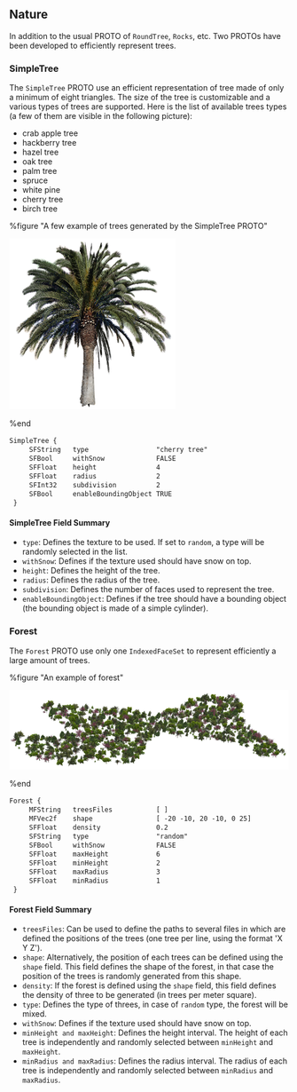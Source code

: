 ## Nature

In addition to the usual PROTO of `RoundTree`, `Rocks`, etc. Two PROTOs have
been developed to efficiently represent trees.

### SimpleTree

The `SimpleTree` PROTO use an efficient representation of tree made of only a
minimum of eight triangles. The size of the tree is customizable and a various
types of trees are supported. Here is the list of available trees types (a few
of them are visible in the following picture):

- crab apple tree
- hackberry tree
- hazel tree
- oak tree
- palm tree
- spruce
- white pine
- cherry tree
- birch tree

%figure "A few example of trees generated by the SimpleTree PROTO"

![A few example of trees generated by the SimpleTree PROTO](png/tree3.png)

%end

```
SimpleTree {
     SFString   type                 "cherry tree"
     SFBool     withSnow             FALSE
     SFFloat    height               4
     SFFloat    radius               2
     SFInt32    subdivision          2
     SFBool     enableBoundingObject TRUE
 }
```

#### SimpleTree Field Summary

- `type`: Defines the texture to be used. If set to `random`, a type will be
randomly selected in the list.
- `withSnow`: Defines if the texture used should have snow on top.
- `height`: Defines the height of the tree.
- `radius`: Defines the radius of the tree.
- `subdivision`: Defines the number of faces used to represent the tree.
- `enableBoundingObject`: Defines if the tree should have a bounding object (the
bounding object is made of a simple cylinder).

### Forest

The `Forest` PROTO use only one `IndexedFaceSet` to represent efficiently a
large amount of trees.

%figure "An example of forest"

![An example of forest](png/forest.png)

%end

```
Forest {
     MFString   treesFiles           [ ]
     MFVec2f    shape                [ -20 -10, 20 -10, 0 25]
     SFFloat    density              0.2
     SFString   type                 "random"
     SFBool     withSnow             FALSE
     SFFloat    maxHeight            6
     SFFloat    minHeight            2
     SFFloat    maxRadius            3
     SFFloat    minRadius            1
 }
```

#### Forest Field Summary

- `treesFiles`: Can be used to define the paths to several files in which are
defined the positions of the trees (one tree per line, using the format 'X Y
Z').
- `shape`: Alternatively, the position of each trees can be defined using the
`shape` field. This field defines the shape of the forest, in that case the
position of the trees is randomly generated from this shape.
- `density`: If the forest is defined using the `shape` field, this field defines
the density of three to be generated (in trees per meter square).
- `type`: Defines the type of threes, in case of `random` type, the forest will be
mixed.
- `withSnow`: Defines if the texture used should have snow on top.
- `minHeight and maxHeight`: Defines the height interval. The height of each tree
is independently and randomly selected between `minHeight` and `maxHeight`.
- `minRadius and maxRadius`: Defines the radius interval. The radius of each tree
is independently and randomly selected between `minRadius` and `maxRadius`.

